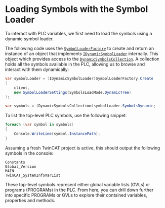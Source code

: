 # Loading Symbols with the Symbol Loader

To interact with PLC variables, we first need to load the symbols using a dynamic symbol loader.

The following code uses the [`SymbolLoaderFactory`](https://infosys.beckhoff.com/content/1031/tcadsnetref/7313976459.html?id=3714501762720183437) to create and return an instance of an object that implements [`IDynamicSymbolLoader`](https://infosys.beckhoff.com/content/1033/tc3_ads.net/9410088715.html?id=2842232253864591757) internally. This object which provides access to the [`DynamicSymbolsCollection`](https://infosys.beckhoff.com/content/1033/tc3_ads.net/9409856267.html?id=8767024214869055963). A collection holds all the symbols available in the PLC, allowing us to browse and interact with them dynamically:

```cs
var symbolLoader = (IDynamicSymbolLoader)SymbolLoaderFactory.Create
(
    client,
    new SymbolLoaderSettings(SymbolsLoadMode.DynamicTree)
);

var symbols = (DynamicSymbolsCollection)symbolLoader.SymbolsDynamic;
```

To list the top-level PLC symbols, use the following snippet:

```cs
foreach (var symbol in symbols) 
{
    Console.WriteLine(symbol.InstancePath);
}
```

Assuming a fresh TwinCAT project is active, this should output the following symbols in the console:

```console
Constants
Global_Version
MAIN
TwinCAT_SystemInfoVarList
```

These top-level symbols represent either global variable lists (GVLs) or programs (PROGRAMs) in the PLC. From here, you can drill down further into specific PROGRAMs or GVLs to explore their contained variables, properties and methods.